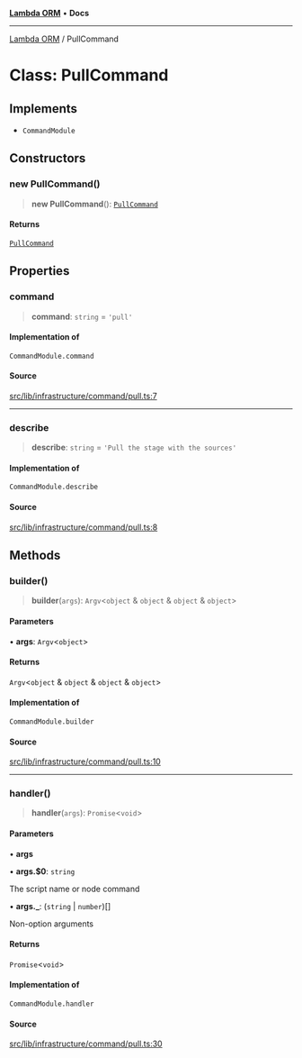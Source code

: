 [**Lambda ORM**](../README.md) • **Docs**

***

[Lambda ORM](../README.md) / PullCommand

# Class: PullCommand

## Implements

- `CommandModule`

## Constructors

### new PullCommand()

> **new PullCommand**(): [`PullCommand`](PullCommand.md)

#### Returns

[`PullCommand`](PullCommand.md)

## Properties

### command

> **command**: `string` = `'pull'`

#### Implementation of

`CommandModule.command`

#### Source

[src/lib/infrastructure/command/pull.ts:7](https://github.com/lambda-orm/lambdaorm-cli/blob/c851a8bb292deae2db02453930bc8e326462dbb4/src/lib/infrastructure/command/pull.ts#L7)

***

### describe

> **describe**: `string` = `'Pull the stage with the sources'`

#### Implementation of

`CommandModule.describe`

#### Source

[src/lib/infrastructure/command/pull.ts:8](https://github.com/lambda-orm/lambdaorm-cli/blob/c851a8bb292deae2db02453930bc8e326462dbb4/src/lib/infrastructure/command/pull.ts#L8)

## Methods

### builder()

> **builder**(`args`): `Argv`\<`object` & `object` & `object` & `object`\>

#### Parameters

• **args**: `Argv`\<`object`\>

#### Returns

`Argv`\<`object` & `object` & `object` & `object`\>

#### Implementation of

`CommandModule.builder`

#### Source

[src/lib/infrastructure/command/pull.ts:10](https://github.com/lambda-orm/lambdaorm-cli/blob/c851a8bb292deae2db02453930bc8e326462dbb4/src/lib/infrastructure/command/pull.ts#L10)

***

### handler()

> **handler**(`args`): `Promise`\<`void`\>

#### Parameters

• **args**

• **args.$0**: `string`

The script name or node command

• **args.\_**: (`string` \| `number`)[]

Non-option arguments

#### Returns

`Promise`\<`void`\>

#### Implementation of

`CommandModule.handler`

#### Source

[src/lib/infrastructure/command/pull.ts:30](https://github.com/lambda-orm/lambdaorm-cli/blob/c851a8bb292deae2db02453930bc8e326462dbb4/src/lib/infrastructure/command/pull.ts#L30)
